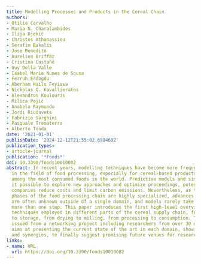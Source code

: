 ```yaml
---
title: Modelling Processes and Products in the Cereal Chain
authors:
- Otilia Carvalho
- Maria N. Charalambides
- Ilija Djekić
- Christos Athanassiou
- Serafim Bakalis
- Jose Benedito
- Aurelien Briffaz
- Cristina Castañé
- Guy Della Valle
- Isabel Maria Nunes de Sousa
- Ferruh Erdogdu
- Aberham Hailu Feyissa
- Nickolas G. Kavallieratos
- Alexandros Koulouris
- Milica Pojić
- Anabela Raymundo
- Jordi Riudavets
- Fabrizio Sarghini
- Pasquale Trematerra
- Alberto Tonda
date: '2021-01-01'
publishDate: '2024-12-12T21:55:02.698469Z'
publication_types:
- article-journal
publication: '*Foods*'
doi: 10.3390/foods10010082
abstract: In recent years, modelling techniques have become more frequently adopted
  in the field of food processing, especially for cereal-based products, which are
  among the most consumed foods in the world. Predictive models and simulations make
  it possible to explore new approaches and optimize proceedings, potentially helping
  companies reduce costs and limit carbon emissions. Nevertheless, as the different
  phases of the food processing chain are highly specialized, advances in modelling
  are often unknown outside of a single domain, and models rarely take into account
  more than one step. This paper introduces the first high-level overview of modelling
  techniques employed in different parts of the cereal supply chain, from farming
  to storage, from drying to milling, from processing to consumption. This review,
  issued from a networking project including researchers from over 30 different countries,
  aims at presenting the current state of the art in each domain, showing common trends
  and synergies, to finally suggest promising future venues for research.
links:
- name: URL
  url: https://doi.org/10.3390/foods10010082
---
```

